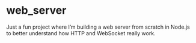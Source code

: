 # web_server
Just a fun project where I’m building a web server from scratch in Node.js to better understand how HTTP and WebSocket really work.
